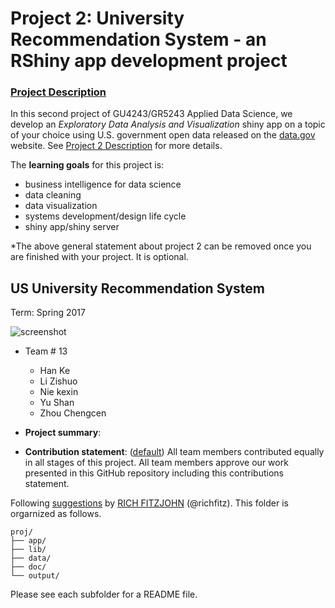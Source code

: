 # Project 2: University Recommendation System - an RShiny app development project

### [Project Description](doc/project2_desc.md)



In this second project of GU4243/GR5243 Applied Data Science, we develop an *Exploratory Data Analysis and Visualization* shiny app on a topic of your choice using U.S. government open data released on the [data.gov](https://data.gov/) website. See [Project 2 Description](project2_desc.md) for more details.  

The **learning goals** for this project is:

- business intelligence for data science
- data cleaning
- data visualization
- systems development/design life cycle
- shiny app/shiny server

*The above general statement about project 2 can be removed once you are finished with your project. It is optional.

## US University Recommendation System
Term: Spring 2017

![screenshot](doc/screenshot2.png)

+ Team # 13
	+ Han Ke
	+ Li Zishuo
	+ Nie kexin
	+ Yu Shan
	+ Zhou Chengcen

+ **Project summary**: 

+ **Contribution statement**: ([default](doc/a_note_on_contributions.md)) All team members contributed equally in all stages of this project. All team members approve our work presented in this GitHub repository including this contributions statement. 

Following [suggestions](http://nicercode.github.io/blog/2013-04-05-projects/) by [RICH FITZJOHN](http://nicercode.github.io/about/#Team) (@richfitz). This folder is orgarnized as follows.

```
proj/
├── app/
├── lib/
├── data/
├── doc/
└── output/
```

Please see each subfolder for a README file.

